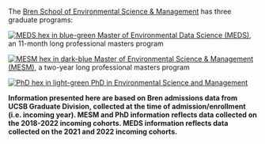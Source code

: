 The <a href="https://bren.ucsb.edu/" target="_blank">Bren School of Environmental Science & Management</a> has three graduate programs: 

 <a href="https://bren.ucsb.edu/masters-programs/master-environmental-data-science" target="_blank"> <img class="meds_hex" src="logos/bren_meds_hex.png" alt="MEDS hex in blue-green"> Master of Environmental Data Science (MEDS)</a>, an 11-month long professional masters program
 
 <a href="https://bren.ucsb.edu/masters-programs/master-environmental-science-and-management" target="_blank"> <img class="mesm_hex" src="logos/bren_mesm_hex.png" alt="MESM hex in dark-blue"> Master of Environmental Science & Management (MESM)</a>, a two-year long professional masters program
 
 <a href="https://bren.ucsb.edu/phd-environmental-science-and-management" target="_blank"> <img class="phd_hex" src="logos/bren_phd_hex.png" alt="PhD hex in light-green"> PhD in Environmental Science and Management</a>
 
**Information presented here are based on Bren admissions data from UCSB Graduate Division, collected at the time of admission/enrollment (i.e. incoming year). MESM and PhD information reflects data collected on the 2018-2022 incoming cohorts. MEDS information reflects data collected on the 2021 and 2022 incoming cohorts.**









